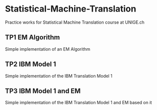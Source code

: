 # Statistical-Machine-Translation
Practice works for Statistical Machine Translation course at UNIGE.ch

## TP1 EM Algorithm
Simple implementation of an EM Algorithm

## TP2 IBM Model 1
Simple implementation of the IBM Translation Model 1

## TP3 IBM Model 1 and EM
Simple implementation of the IBM Translation Model 1 and EM based on it
